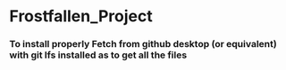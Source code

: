 # Frostfallen_Project

<h3>To install properly Fetch from github desktop (or equivalent) with git lfs installed as to get all the files</h3>
